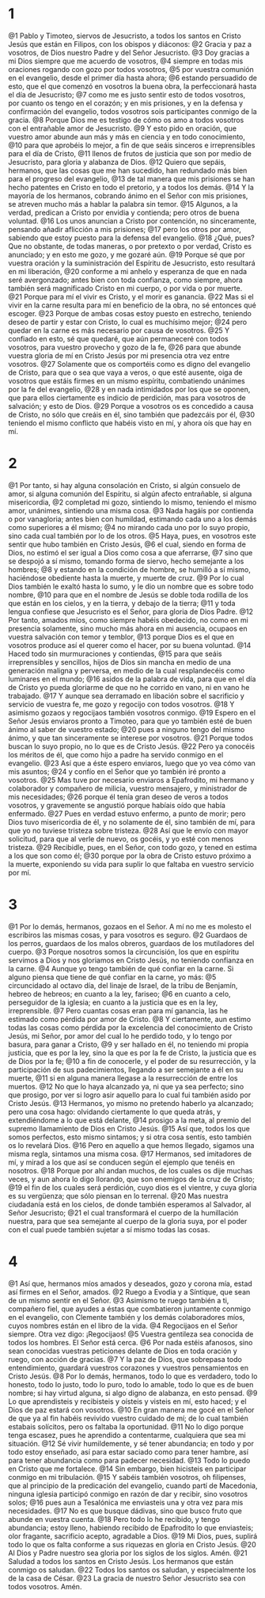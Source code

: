 # 1
@1 Pablo y Timoteo, siervos de Jesucristo, a todos los santos en Cristo Jesús que están en Filipos, con los obispos y diáconos:
@2 Gracia y paz a vosotros, de Dios nuestro Padre y del Señor Jesucristo.
@3 Doy gracias a mi Dios siempre que me acuerdo de vosotros,
@4 siempre en todas mis oraciones rogando con gozo por todos vosotros,
@5 por vuestra comunión en el evangelio, desde el primer día hasta ahora;
@6 estando persuadido de esto, que el que comenzó en vosotros la buena obra, la perfeccionará hasta el día de Jesucristo;
@7 como me es justo sentir esto de todos vosotros, por cuanto os tengo en el corazón; y en mis prisiones, y en la defensa y confirmación del evangelio, todos vosotros sois participantes conmigo de la gracia.
@8 Porque Dios me es testigo de cómo os amo a todos vosotros con el entrañable amor de Jesucristo.
@9 Y esto pido en oración, que vuestro amor abunde aun más y más en ciencia y en todo conocimiento,
@10 para que aprobéis lo mejor, a fin de que seáis sinceros e irreprensibles para el día de Cristo,
@11 llenos de frutos de justicia que son por medio de Jesucristo, para gloria y alabanza de Dios.
@12 Quiero que sepáis, hermanos, que las cosas que me han sucedido, han redundado más bien para el progreso del evangelio,
@13 de tal manera que mis prisiones se han hecho patentes en Cristo en todo el pretorio, y a todos los demás.
@14 Y la mayoría de los hermanos, cobrando ánimo en el Señor con mis prisiones, se atreven mucho más a hablar la palabra sin temor.
@15 Algunos, a la verdad, predican a Cristo por envidia y contienda; pero otros de buena voluntad.
@16 Los unos anuncian a Cristo por contención, no sinceramente, pensando añadir aflicción a mis prisiones;
@17 pero los otros por amor, sabiendo que estoy puesto para la defensa del evangelio.
@18 ¿Qué, pues? Que no obstante, de todas maneras, o por pretexto o por verdad, Cristo es anunciado; y en esto me gozo, y me gozaré aún.
@19 Porque sé que por vuestra oración y la suministración del Espíritu de Jesucristo, esto resultará en mi liberación,
@20 conforme a mi anhelo y esperanza de que en nada seré avergonzado; antes bien con toda confianza, como siempre, ahora también será magnificado Cristo en mi cuerpo, o por vida o por muerte.
@21 Porque para mí el vivir es Cristo, y el morir es ganancia.
@22 Mas si el vivir en la carne resulta para mí en beneficio de la obra, no sé entonces qué escoger.
@23 Porque de ambas cosas estoy puesto en estrecho, teniendo deseo de partir y estar con Cristo, lo cual es muchísimo mejor;
@24 pero quedar en la carne es más necesario por causa de vosotros.
@25 Y confiado en esto, sé que quedaré, que aún permaneceré con todos vosotros, para vuestro provecho y gozo de la fe,
@26 para que abunde vuestra gloria de mí en Cristo Jesús por mi presencia otra vez entre vosotros.
@27 Solamente que os comportéis como es digno del evangelio de Cristo, para que o sea que vaya a veros, o que esté ausente, oiga de vosotros que estáis firmes en un mismo espíritu, combatiendo unánimes por la fe del evangelio,
@28 y en nada intimidados por los que se oponen, que para ellos ciertamente es indicio de perdición, mas para vosotros de salvación; y esto de Dios.
@29 Porque a vosotros os es concedido a causa de Cristo, no sólo que creáis en él, sino también que padezcáis por él,
@30 teniendo el mismo conflicto que habéis visto en mí, y ahora oís que hay en mí.

# 2
@1 Por tanto, si hay alguna consolación en Cristo, si algún consuelo de amor, si alguna comunión del Espíritu, si algún afecto entrañable, si alguna misericordia,
@2 completad mi gozo, sintiendo lo mismo, teniendo el mismo amor, unánimes, sintiendo una misma cosa.
@3 Nada hagáis por contienda o por vanagloria; antes bien con humildad, estimando cada uno a los demás como superiores a él mismo;
@4 no mirando cada uno por lo suyo propio, sino cada cual también por lo de los otros.
@5 Haya, pues, en vosotros este sentir que hubo también en Cristo Jesús,
@6 el cual, siendo en forma de Dios, no estimó el ser igual a Dios como cosa a que aferrarse,
@7 sino que se despojó a sí mismo, tomando forma de siervo, hecho semejante a los hombres;
@8 y estando en la condición de hombre, se humilló a sí mismo, haciéndose obediente hasta la muerte, y muerte de cruz.
@9 Por lo cual Dios también le exaltó hasta lo sumo, y le dio un nombre que es sobre todo nombre,
@10 para que en el nombre de Jesús se doble toda rodilla de los que están en los cielos, y en la tierra, y debajo de la tierra;
@11 y toda lengua confiese que Jesucristo es el Señor, para gloria de Dios Padre.
@12 Por tanto, amados míos, como siempre habéis obedecido, no como en mi presencia solamente, sino mucho más ahora en mi ausencia, ocupaos en vuestra salvación con temor y temblor,
@13 porque Dios es el que en vosotros produce así el querer como el hacer, por su buena voluntad.
@14 Haced todo sin murmuraciones y contiendas,
@15 para que seáis irreprensibles y sencillos, hijos de Dios sin mancha en medio de una generación maligna y perversa, en medio de la cual resplandecéis como luminares en el mundo;
@16 asidos de la palabra de vida, para que en el día de Cristo yo pueda gloriarme de que no he corrido en vano, ni en vano he trabajado.
@17 Y aunque sea derramado en libación sobre el sacrificio y servicio de vuestra fe, me gozo y regocijo con todos vosotros.
@18 Y asimismo gozaos y regocijaos también vosotros conmigo.
@19 Espero en el Señor Jesús enviaros pronto a Timoteo, para que yo también esté de buen ánimo al saber de vuestro estado;
@20 pues a ninguno tengo del mismo ánimo, y que tan sinceramente se interese por vosotros.
@21 Porque todos buscan lo suyo propio, no lo que es de Cristo Jesús.
@22 Pero ya conocéis los méritos de él, que como hijo a padre ha servido conmigo en el evangelio.
@23 Así que a éste espero enviaros, luego que yo vea cómo van mis asuntos;
@24 y confío en el Señor que yo también iré pronto a vosotros.
@25 Mas tuve por necesario enviaros a Epafrodito, mi hermano y colaborador y compañero de milicia, vuestro mensajero, y ministrador de mis necesidades;
@26 porque él tenía gran deseo de veros a todos vosotros, y gravemente se angustió porque habíais oído que había enfermado.
@27 Pues en verdad estuvo enfermo, a punto de morir; pero Dios tuvo misericordia de él, y no solamente de él, sino también de mí, para que yo no tuviese tristeza sobre tristeza.
@28 Así que le envío con mayor solicitud, para que al verle de nuevo, os gocéis, y yo esté con menos tristeza.
@29 Recibidle, pues, en el Señor, con todo gozo, y tened en estima a los que son como él;
@30 porque por la obra de Cristo estuvo próximo a la muerte, exponiendo su vida para suplir lo que faltaba en vuestro servicio por mí.

# 3
@1 Por lo demás, hermanos, gozaos en el Señor. A mí no me es molesto el escribiros las mismas cosas, y para vosotros es seguro.
@2 Guardaos de los perros, guardaos de los malos obreros, guardaos de los mutiladores del cuerpo.
@3 Porque nosotros somos la circuncisión, los que en espíritu servimos a Dios y nos gloriamos en Cristo Jesús, no teniendo confianza en la carne.
@4 Aunque yo tengo también de qué confiar en la carne. Si alguno piensa que tiene de qué confiar en la carne, yo más:
@5 circuncidado al octavo día, del linaje de Israel, de la tribu de Benjamín, hebreo de hebreos; en cuanto a la ley, fariseo;
@6 en cuanto a celo, perseguidor de la iglesia; en cuanto a la justicia que es en la ley, irreprensible.
@7 Pero cuantas cosas eran para mí ganancia, las he estimado como pérdida por amor de Cristo.
@8 Y ciertamente, aun estimo todas las cosas como pérdida por la excelencia del conocimiento de Cristo Jesús, mi Señor, por amor del cual lo he perdido todo, y lo tengo por basura, para ganar a Cristo,
@9 y ser hallado en él, no teniendo mi propia justicia, que es por la ley, sino la que es por la fe de Cristo, la justicia que es de Dios por la fe;
@10 a fin de conocerle, y el poder de su resurrección, y la participación de sus padecimientos, llegando a ser semejante a él en su muerte,
@11 si en alguna manera llegase a la resurrección de entre los muertos.
@12 No que lo haya alcanzado ya, ni que ya sea perfecto; sino que prosigo, por ver si logro asir aquello para lo cual fui también asido por Cristo Jesús.
@13 Hermanos, yo mismo no pretendo haberlo ya alcanzado; pero una cosa hago: olvidando ciertamente lo que queda atrás, y extendiéndome a lo que está delante,
@14 prosigo a la meta, al premio del supremo llamamiento de Dios en Cristo Jesús.
@15 Así que, todos los que somos perfectos, esto mismo sintamos; y si otra cosa sentís, esto también os lo revelará Dios.
@16 Pero en aquello a que hemos llegado, sigamos una misma regla, sintamos una misma cosa.
@17 Hermanos, sed imitadores de mí, y mirad a los que así se conducen según el ejemplo que tenéis en nosotros.
@18 Porque por ahí andan muchos, de los cuales os dije muchas veces, y aun ahora lo digo llorando, que son enemigos de la cruz de Cristo;
@19 el fin de los cuales será perdición, cuyo dios es el vientre, y cuya gloria es su vergüenza; que sólo piensan en lo terrenal.
@20 Mas nuestra ciudadanía está en los cielos, de donde también esperamos al Salvador, al Señor Jesucristo;
@21 el cual transformará el cuerpo de la humillación nuestra, para que sea semejante al cuerpo de la gloria suya, por el poder con el cual puede también sujetar a sí mismo todas las cosas.

# 4
@1 Así que, hermanos míos amados y deseados, gozo y corona mía, estad así firmes en el Señor, amados.
@2 Ruego a Evodia y a Síntique, que sean de un mismo sentir en el Señor.
@3 Asimismo te ruego también a ti, compañero fiel, que ayudes a éstas que combatieron juntamente conmigo en el evangelio, con Clemente también y los demás colaboradores míos, cuyos nombres están en el libro de la vida.
@4 Regocijaos en el Señor siempre. Otra vez digo: ¡Regocijaos!
@5 Vuestra gentileza sea conocida de todos los hombres. El Señor está cerca.
@6 Por nada estéis afanosos, sino sean conocidas vuestras peticiones delante de Dios en toda oración y ruego, con acción de gracias.
@7 Y la paz de Dios, que sobrepasa todo entendimiento, guardará vuestros corazones y vuestros pensamientos en Cristo Jesús.
@8 Por lo demás, hermanos, todo lo que es verdadero, todo lo honesto, todo lo justo, todo lo puro, todo lo amable, todo lo que es de buen nombre; si hay virtud alguna, si algo digno de alabanza, en esto pensad.
@9 Lo que aprendisteis y recibisteis y oísteis y visteis en mí, esto haced; y el Dios de paz estará con vosotros.
@10 En gran manera me gocé en el Señor de que ya al fin habéis revivido vuestro cuidado de mí; de lo cual también estabais solícitos, pero os faltaba la oportunidad.
@11 No lo digo porque tenga escasez, pues he aprendido a contentarme, cualquiera que sea mi situación.
@12 Sé vivir humildemente, y sé tener abundancia; en todo y por todo estoy enseñado, así para estar saciado como para tener hambre, así para tener abundancia como para padecer necesidad.
@13 Todo lo puedo en Cristo que me fortalece.
@14 Sin embargo, bien hicisteis en participar conmigo en mi tribulación.
@15 Y sabéis también vosotros, oh filipenses, que al principio de la predicación del evangelio, cuando partí de Macedonia, ninguna iglesia participó conmigo en razón de dar y recibir, sino vosotros solos;
@16 pues aun a Tesalónica me enviasteis una y otra vez para mis necesidades.
@17 No es que busque dádivas, sino que busco fruto que abunde en vuestra cuenta.
@18 Pero todo lo he recibido, y tengo abundancia; estoy lleno, habiendo recibido de Epafrodito lo que enviasteis; olor fragante, sacrificio acepto, agradable a Dios.
@19 Mi Dios, pues, suplirá todo lo que os falta conforme a sus riquezas en gloria en Cristo Jesús.
@20 Al Dios y Padre nuestro sea gloria por los siglos de los siglos. Amén. 
@21 Saludad a todos los santos en Cristo Jesús. Los hermanos que están conmigo os saludan.
@22 Todos los santos os saludan, y especialmente los de la casa de César.
@23 La gracia de nuestro Señor Jesucristo sea con todos vosotros. Amén. 